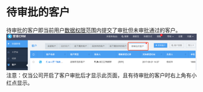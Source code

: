 # 待审批的客户

待审批的客户即当前用户[数据权限](/xi-tong-she-zhi/jiao-se-he-quan-xian.md)范围内提交了审批但未审批通过的客户。![](/assets/待审批的客户.png)注意：仅当公司开启了客户审批后才显示此页面，且有待审批的客户时右上角有小红点显示。

